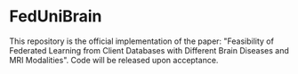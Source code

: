 # FedUniBrain
This repository is the official implementation of the paper: "Feasibility of Federated Learning from Client Databases with Different Brain Diseases and MRI Modalities". Code will be released upon acceptance.
